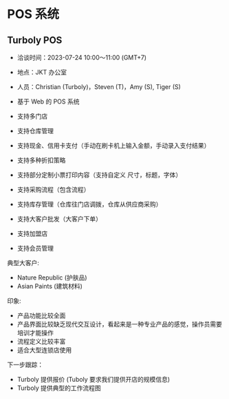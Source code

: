 # POS 系统

## Turboly POS

* 洽谈时间：2023-07-24 10:00～11:00 (GMT+7)
* 地点：JKT 办公室
* 人员：Christian (Turboly)，Steven (T)，Amy (S), Tiger (S)

* 基于 Web 的 POS 系统
* 支持多门店
* 支持仓库管理
* 支持现金、信用卡支付（手动在刷卡机上输入金额，手动录入支付结果）
* 支持多种折扣策略
* 支持部分定制小票打印内容（支持自定义 尺寸，标题，字体）
* 支持采购流程（包含流程）
* 支持库存管理（仓库往门店调拨，仓库从供应商采购）
* 支持大客户批发（大客户下单）
* 支持加盟店
* 支持会员管理

典型大客户:

* Nature Republic (护肤品)
* Asian Paints (建筑材料)

印象:

* 产品功能比较全面
* 产品界面比较缺乏现代交互设计，看起来是一种专业产品的感觉，操作员需要培训才能操作
* 流程定义比较丰富
* 适合大型连锁店使用

下一步跟踪：

* Turboly 提供报价 (Tuboly 要求我们提供开店的规模信息)
* Turboly 提供典型的工作流程图
